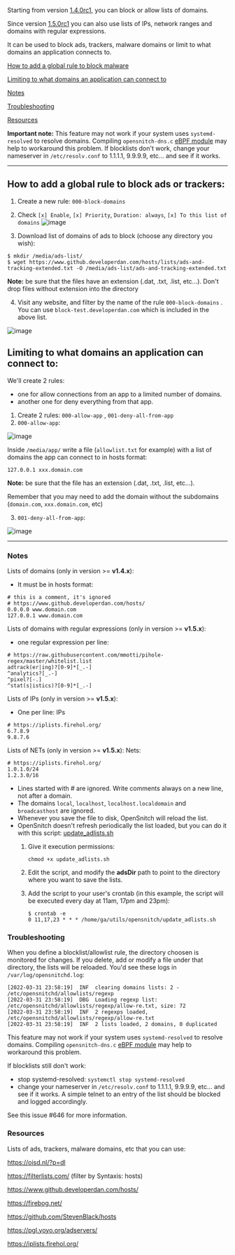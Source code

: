 Starting from version [1.4.0rc1](https://github.com/evilsocket/opensnitch/releases/tag/v1.4.0-rc.1), you can block or allow lists of domains.

Since version [1.5.0rc1](https://github.com/evilsocket/opensnitch/releases/tag/v1.5.0-rc.1) you can also use lists of IPs, network ranges and domains with regular expressions.

It can be used to block ads, trackers, malware domains or limit to what domains an application connects to.

[How to add a global rule to block malware](#how-to-add-a-global-rule-to-block-ads-or-trackers)

[Limiting to what domains an application can connect to](#limiting-to-what-domains-an-application-can-connect-to)

[Notes](#notes)

[Troubleshooting](#troubleshooting)

[Resources](#resources)

**Important note:** This feature may not work if your system uses `systemd-resolved` to resolve domains. Compiling `opensnitch-dns.c` [eBPF module](https://github.com/evilsocket/opensnitch/tree/master/ebpf_prog) may help to workaround this problem. If blocklists don't work, change your nameserver in `/etc/resolv.conf` to 1.1.1.1, 9.9.9.9, etc... and see if it works.

---

How to add a global rule to block ads or trackers:
---

1. Create a new rule: `000-block-domains`
2. Check `[x] Enable`, `[x] Priority`, `Duration: always`, `[x] To this list of domains`
![image](https://user-images.githubusercontent.com/2742953/115916860-addcf500-a475-11eb-86f4-af2c645aa2ba.png)


3. Download list of domains of ads to block (choose any directory you wish):
```
$ mkdir /media/ads-list/
$ wget https://www.github.developerdan.com/hosts/lists/ads-and-tracking-extended.txt -O /media/ads-list/ads-and-tracking-extended.txt
```

**Note:** be sure that the files have an extension (.dat, .txt, .list, etc...). Don't drop files without extension into the directory

4. Visit any website, and filter by the name of the rule `000-block-domains` . You can use `block-test.developerdan.com` which is included in the above list.

![image](https://user-images.githubusercontent.com/2742953/115919049-981cff00-a478-11eb-9201-360463302399.png)



Limiting to what domains an application can connect to:
---

We'll create 2 rules: 
- one for allow connections from an app to a limited number of domains.
- another one for deny everything from that app.

1. Create 2 rules: `000-allow-app` , `001-deny-all-from-app`
2. `000-allow-app`:

![image](https://user-images.githubusercontent.com/2742953/121044328-c1d67f00-c7b5-11eb-84c6-14e3abfc94a6.png)

Inside `/media/app/` write a file (`allowlist.txt` for example) with a list of domains the app can connect to in hosts format:

```
127.0.0.1 xxx.domain.com
```

**Note:** be sure that the file has an extension (.dat, .txt, .list, etc...).

Remember that you may need to add the domain without the subdomains (`domain.com`, `xxx.domain.com`, etc)

3. `001-deny-all-from-app`:

![image](https://user-images.githubusercontent.com/2742953/121048055-b9cb0f00-c7b6-11eb-9b0e-bb59091fb123.png)

---

### Notes
Lists of domains (only in version >= **v1.4.x**):
- It must be in hosts format:
```
# this is a comment, it's ignored
# https://www.github.developerdan.com/hosts/
0.0.0.0 www.domain.com
127.0.0.1 www.domain.com
```


Lists of domains with regular expressions (only in version >= **v1.5.x**):
- one regular expression per line:
```
# https://raw.githubusercontent.com/mmotti/pihole-regex/master/whitelist.list
adtrack(er|ing)?[0-9]*[_.-]
^analytics?[_.-]
^pixel?[-.]
^stat(s|istics)?[0-9]*[_.-]
```

Lists of IPs (only in version >= **v1.5.x**):
- One per line:
IPs
```
# https://iplists.firehol.org/
6.7.8.9
9.8.7.6
```

Lists of NETs (only in version >= **v1.5.x**):
Nets:
```
# https://iplists.firehol.org/
1.0.1.0/24
1.2.3.0/16
```


- Lines started with # are ignored. Write comments always on a new line, not after a domain.
- The domains `local`, `localhost`, `localhost.localdomain` and `broadcasthost` are ignored.
- Whenever you save the file to disk, OpenSnitch will reload the list.
- OpenSnitch doesn't refresh periodically the list loaded, but you can do it with this script: [update_adlists.sh](https://raw.githubusercontent.com/evilsocket/opensnitch/master/utils/scripts/ads/update_adlists.sh)
  1. Give it execution permissions:
  
     `chmod +x update_adlists.sh`
  2. Edit the script, and modify the **adsDir** path to point to the directory where you want to save the lists.
  3. Add the script to your user's crontab (in this example, the script will be executed every day at 11am, 17pm and 23pm):
     ```
     $ crontab -e
     0 11,17,23 * * * /home/ga/utils/opensnitch/update_adlists.sh
     ```

### Troubleshooting

When you define a blocklist/allowlist rule, the directory choosen is monitored for changes. If you delete, add or modify a file under that directory, the lists will be reloaded. You'd see these logs in `/var/log/opensnitchd.log`:

```
[2022-03-31 23:58:19]  INF  clearing domains lists: 2 - /etc/opensnitchd/allowlists/regexp
[2022-03-31 23:58:19]  DBG  Loading regexp list: /etc/opensnitchd/allowlists/regexp/allow-re.txt, size: 72
[2022-03-31 23:58:19]  INF  2 regexps loaded, /etc/opensnitchd/allowlists/regexp/allow-re.txt
[2022-03-31 23:58:19]  INF  2 lists loaded, 2 domains, 0 duplicated
```


This feature may not work if your system uses `systemd-resolved` to resolve domains. Compiling `opensnitch-dns.c` [eBPF module](https://github.com/evilsocket/opensnitch/tree/master/ebpf_prog) may help to workaround this problem. 

If blocklists still don't work:
- stop systemd-resolved: `systemctl stop systemd-resolved`
- change your nameserver in `/etc/resolv.conf` to 1.1.1.1, 9.9.9.9, etc... and see if it works. A simple telnet to an entry of the list should be blocked and logged accordingly.


See this issue #646 for more information.

### Resources

Lists of ads, trackers, malware domains, etc that you can use:

https://oisd.nl/?p=dl

https://filterlists.com/ (filter by Syntaxis: hosts)

https://www.github.developerdan.com/hosts/

https://firebog.net/

https://github.com/StevenBlack/hosts

https://pgl.yoyo.org/adservers/

https://iplists.firehol.org/
